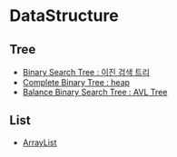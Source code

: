 # DataStructure

## Tree

* [Binary Search Tree : 이진 검색 트리](./src/main/java/com/tree/binarytree)
* [Complete Binary Tree : heap](./src/main/java/com/tree/heap)
* [Balance Binary Search Tree : AVL Tree](./src/main/java/com/tree/avltree)

## List

* [ArrayList](./src/main/java/com/list/arraylist)
